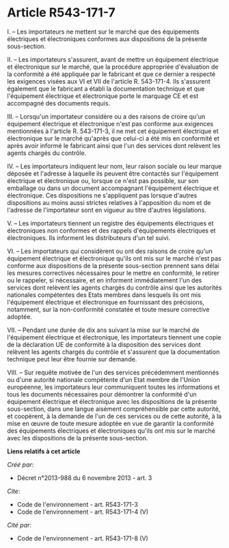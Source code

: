 # Article R543-171-7

I. – Les importateurs ne mettent sur le marché que des équipements électriques et électroniques conformes aux dispositions de
la présente sous-section. 

II. – Les importateurs s'assurent, avant de mettre un équipement électrique et électronique sur le marché, que la procédure
appropriée d'évaluation de la conformité a été appliquée par le fabricant et que ce dernier a respecté les exigences visées
aux VI et VII de l'article R. 543-171-4. Ils s'assurent également que le fabricant a établi la documentation technique et que
l'équipement électrique et électronique porte le marquage CE et est accompagné des documents requis. 

III. – Lorsqu'un importateur considère ou a des raisons de croire qu'un équipement électrique et électronique n'est pas
conforme aux exigences mentionnées à l'article R. 543-171-3, il ne met cet équipement électrique et électronique sur le
marché qu'après que celui-ci a été mis en conformité et après avoir informé le fabricant ainsi que l'un des services dont
relèvent les agents chargés du contrôle. 

IV. – Les importateurs indiquent leur nom, leur raison sociale ou leur marque déposée et l'adresse à laquelle ils peuvent
être contactés sur l'équipement électrique et électronique ou, lorsque ce n'est pas possible, sur son emballage ou dans un
document accompagnant l'équipement électrique et électronique. Ces dispositions ne s'appliquent pas lorsque d'autres
dispositions au moins aussi strictes relatives à l'apposition du nom et de l'adresse de l'importateur sont en vigueur au
titre d'autres législations. 

V. – Les importateurs tiennent un registre des équipements électriques et électroniques non conformes et des rappels
d'équipements électriques et électroniques. Ils informent les distributeurs d'un tel suivi. 

VI. – Les importateurs qui considèrent ou ont des raisons de croire qu'un équipement électrique et électronique qu'ils ont
mis sur le marché n'est pas conforme aux dispositions de la présente sous-section prennent sans délai les mesures correctives
nécessaires pour le mettre en conformité, le retirer ou le rappeler, si nécessaire, et en informent immédiatement l'un des
services dont relèvent les agents chargés du contrôle ainsi que les autorités nationales compétentes des Etats membres dans
lesquels ils ont mis l'équipement électrique et électronique en fournissant des précisions, notamment, sur la non-conformité
constatée et toute mesure corrective adoptée. 

VII. – Pendant une durée de dix ans suivant la mise sur le marché de l'équipement électrique et électronique, les
importateurs tiennent une copie de la déclaration UE de conformité à la disposition des services dont relèvent les agents
chargés du contrôle et s'assurent que la documentation technique peut leur être fournie sur demande. 

VIII. – Sur requête motivée de l'un des services précédemment mentionnés ou d'une autorité nationale compétente d'un Etat
membre de l'Union européenne, les importateurs leur communiquent toutes les informations et tous les documents nécessaires
pour démontrer la conformité d'un équipement électrique et électronique avec les dispositions de la présente sous-section,
dans une langue aisément compréhensible par cette autorité, et coopèrent, à la demande de l'un de ces services ou de cette
autorité, à la mise en œuvre de toute mesure adoptée en vue de garantir la conformité des équipements électriques et
électroniques qu'ils ont mis sur le marché avec les dispositions de la présente sous-section.

**Liens relatifs à cet article**

_Créé par_:

  - Décret n°2013-988 du 6 novembre 2013 - art. 3

_Cite_:

  - Code de l'environnement - art. R543-171-3
  - Code de l'environnement - art. R543-171-4 (V)

_Cité par_:

  - Code de l'environnement - art. R543-171-8 (V)
